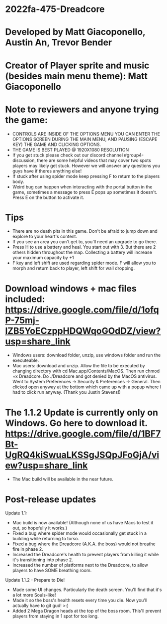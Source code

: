 # 2022fa-475-Dreadcore


# Developed by Matt Giacoponello, Austin An, Trevor Bender

# Creator of Player sprite and music (besides main menu theme): Matt Giacoponello

# Note to reviewers and anyone trying the game:
- CONTROLS ARE INSIDE OF THE OPTIONS MENU YOU CAN ENTER THE OPTIONS SCREEN DURING THE MAIN MENU, AND PAUSING (ESCAPE KEY) THE GAME AND CLICKING OPTIONS. 
- THE GAME IS BEST PLAYED @ 1920X1080 RESOLUTION
- If you get stuck please check out our discord channel #group4-discussion, there are some helpful videos that may cover two spots players may likely get stuck.  However we will answer any questions you guys have if theres anything else!
- If stuck after using spider mode keep pressing F to return to the players body.
- Weird bug can happen when interacting with the portal button in the game, sometimes a message to press E pops up sometimes it doesn't. Press E on the button to activate it.

# Tips
- There are no death pits in this game. Don't be afraid to jump down and explore to your heart's content.
- If you see an area you can't get to, you'll need an upgrade to go there.
- Press H to use a battery and heal. You start out with 3. But there are 2 others hidden throughout the map. Collecting a battery will increase your maximum capacity by +1
- F key and left shift are used regarding spider mode. F will allow you to morph and return back to player, left shift for wall dropping.

# Download windows + mac files included: https://drive.google.com/file/d/1ofqP-75mj-lZB5YoECzppHDQWqoGOdDZ/view?usp=share_link
- Windows users: download folder, unzip, use windows folder and run the executeable.
- Mac users: download and unzip. Allow the file to be executed by changing directory with cd Mac.app/Contents/MacOS. Then run chmod +x Dreadcore. Do ./Dreadcore and got denied by the MacOS antivirus. Went to System Preferences -> Security & Preferences -> General. Then clicked open anyway at the bottom which came up with a popup where I had to click run anyway. (Thank you Justin Stevens!)

# The 1.1.2 Update is currently only on Windows. Go here to download it. https://drive.google.com/file/d/1BF7Bt-UgRQ4kiSwuaLKSSgJSQpJFoGjA/view?usp=share_link
- The Mac build will be available in the near future.

# Post-release updates

Update 1.1:
- Mac build is now available! (Although none of us have Macs to test it out, so hopefully it works.)
- Fixed a bug where spider mode would occasionally get stuck in a building while returning to torso.
- Fixed a bug where the Dreadcore (A.K.A. the boss) would not breathe fire in phase 2.
- Increased the Dreadcore's health to prevent players from killing it while it's transitioning into phase 2.
- Increased the number of platforms next to the Dreadcore, to allow players to have SOME breathing room.

Update 1.1.2 - Prepare to Die!
- Made some UI changes. Particularly the death screen. You'll find that it's a lot more Souls-like!
- Made it so the boss's health resets every time you die. Now you'll actually have to git gud! >:)
- Added 2 Mega Dragon heads at the top of the boss room. This'll prevent players from staying in 1 spot for too long.

